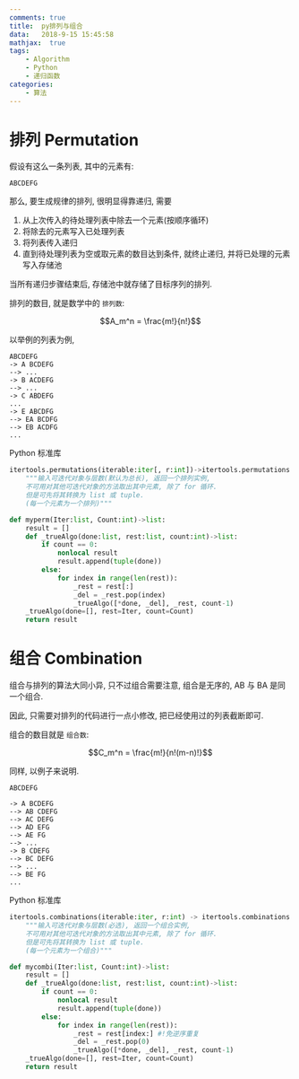 ```yaml
---
comments: true
title:  py排列与组合
data:   2018-9-15 15:45:58
mathjax:  true
tags:
    - Algorithm
    - Python
    - 递归函数
categories:
    - 算法
---
```


<!--more-->

# 排列 Permutation

假设有这么一条列表, 其中的元素有:

```
ABCDEFG
```

那么, 要生成规律的排列, 很明显得靠递归, 需要

1. 从上次传入的待处理列表中除去一个元素(按顺序循环)
1. 将除去的元素写入已处理列表
1. 将列表传入递归
1. 直到待处理列表为空或取元素的数目达到条件, 就终止递归, 并将已处理的元素写入存储池

当所有递归步骤结束后, 存储池中就存储了目标序列的排列.

排列的数目, 就是数学中的 `排列数`:

$$A_m^n = \frac{m!}{n!}$$

以举例的列表为例, 

```
ABCDEFG
-> A BCDEFG
--> ...
-> B ACDEFG
--> ...
-> C ABDEFG
...
-> E ABCDFG
--> EA BCDFG
--> EB ACDFG
...
```

Python 标准库

```python
itertools.permutations(iterable:iter[, r:int])->itertools.permutations:
    """输入可迭代对象与层数(默认为总长), 返回一个排列实例, 
    不可用对其他可迭代对象的方法取出其中元素, 除了 for 循环.
    但是可先将其转换为 list 或 tuple.
    (每一个元素为一个排列)"""
```


```python
def myperm(Iter:list, Count:int)->list:
    result = []
    def _trueAlgo(done:list, rest:list, count:int)->list:
        if count == 0:
            nonlocal result
            result.append(tuple(done))
        else:
            for index in range(len(rest)):
                _rest = rest[:]
                _del = _rest.pop(index)
                _trueAlgo([*done, _del], _rest, count-1)
    _trueAlgo(done=[], rest=Iter, count=Count)
    return result
```

# 组合 Combination

组合与排列的算法大同小异, 只不过组合需要注意, 组合是无序的, AB 与 BA 是同一个组合.

因此, 只需要对排列的代码进行一点小修改, 把已经使用过的列表截断即可.

组合的数目就是 `组合数`:

$$C_m^n = \frac{m!}{n!(m-n)!}$$

同样, 以例子来说明.

```
ABCDEFG

-> A BCDEFG
--> AB CDEFG
--> AC DEFG
--> AD EFG
--> AE FG
--> ...
-> B CDEFG
--> BC DEFG
--> ...
--> BE FG
...
```

Python 标准库

```python
itertools.combinations(iterable:iter, r:int) -> itertools.combinations:
    """输入可迭代对象与层数(必选), 返回一个组合实例, 
    不可用对其他可迭代对象的方法取出其中元素, 除了 for 循环.
    但是可先将其转换为 list 或 tuple.
    (每一个元素为一个组合)"""
```


```python
def mycombi(Iter:list, Count:int)->list:
    result = []
    def _trueAlgo(done:list, rest:list, count:int)->list:
        if count == 0:
            nonlocal result
            result.append(tuple(done))
        else:
            for index in range(len(rest)):
                _rest = rest[index:] #!免逆序重复
                _del = _rest.pop(0)
                _trueAlgo([*done, _del], _rest, count-1)
    _trueAlgo(done=[], rest=Iter, count=Count)
    return result
```

